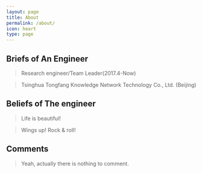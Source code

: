 ```yaml
---
layout: page
title: About
permalink: /about/
icon: heart
type: page
---
```



## Briefs of An Engineer

>Research engineer/Team Leader(2017.4-Now)

>Tsinghua Tongfang Knowledge Network Technology Co., Ltd. (Beijing)

## Beliefs of The engineer

>Life is beautiful!

>Wings up! Rock & roll!


## Comments

>Yeah, actually there is nothing to comment.
